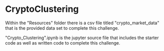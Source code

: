 # CryptoClustering

Within the "Resources" folder there is a csv file titled "crypto_market_data" that is the provided data set to complete this challenge.

"Crypto_Clustering".ipynb is the jupyter source file that includes the starter code as well as written code to complete this challenge.